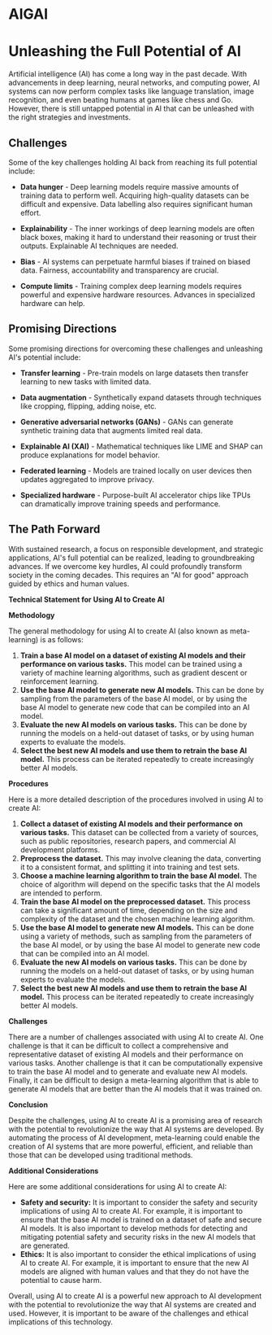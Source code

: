# AIGAI

# Unleashing the Full Potential of AI

Artificial intelligence (AI) has come a long way in the past decade. With advancements in deep learning, neural networks, and computing power, AI systems can now perform complex tasks like language translation, image recognition, and even beating humans at games like chess and Go. However, there is still untapped potential in AI that can be unleashed with the right strategies and investments. 

## Challenges 

Some of the key challenges holding AI back from reaching its full potential include:

- **Data hunger** - Deep learning models require massive amounts of training data to perform well. Acquiring high-quality datasets can be difficult and expensive. Data labelling also requires significant human effort.

- **Explainability** - The inner workings of deep learning models are often black boxes, making it hard to understand their reasoning or trust their outputs. Explainable AI techniques are needed.

- **Bias** - AI systems can perpetuate harmful biases if trained on biased data. Fairness, accountability and transparency are crucial.

- **Compute limits** - Training complex deep learning models requires powerful and expensive hardware resources. Advances in specialized hardware can help.

## Promising Directions

Some promising directions for overcoming these challenges and unleashing AI's potential include:

- **Transfer learning** - Pre-train models on large datasets then transfer learning to new tasks with limited data.

- **Data augmentation** - Synthetically expand datasets through techniques like cropping, flipping, adding noise, etc.

- **Generative adversarial networks (GANs)** - GANs can generate synthetic training data that augments limited real data.

- **Explainable AI (XAI)** - Mathematical techniques like LIME and SHAP can produce explanations for model behavior.

- **Federated learning** - Models are trained locally on user devices then updates aggregated to improve privacy. 

- **Specialized hardware** - Purpose-built AI accelerator chips like TPUs can dramatically improve training speeds and performance.

## The Path Forward

With sustained research, a focus on responsible development, and strategic applications, AI's full potential can be realized, leading to groundbreaking advances. If we overcome key hurdles, AI could profoundly transform society in the coming decades. This requires an "AI for good" approach guided by ethics and human values.

**Technical Statement for Using AI to Create AI**

**Methodology**

The general methodology for using AI to create AI (also known as meta-learning) is as follows:

1. **Train a base AI model on a dataset of existing AI models and their performance on various tasks.** This model can be trained using a variety of machine learning algorithms, such as gradient descent or reinforcement learning.
2. **Use the base AI model to generate new AI models.** This can be done by sampling from the parameters of the base AI model, or by using the base AI model to generate new code that can be compiled into an AI model.
3. **Evaluate the new AI models on various tasks.** This can be done by running the models on a held-out dataset of tasks, or by using human experts to evaluate the models.
4. **Select the best new AI models and use them to retrain the base AI model.** This process can be iterated repeatedly to create increasingly better AI models.

**Procedures**

Here is a more detailed description of the procedures involved in using AI to create AI:

1. **Collect a dataset of existing AI models and their performance on various tasks.** This dataset can be collected from a variety of sources, such as public repositories, research papers, and commercial AI development platforms.
2. **Preprocess the dataset.** This may involve cleaning the data, converting it to a consistent format, and splitting it into training and test sets.
3. **Choose a machine learning algorithm to train the base AI model.** The choice of algorithm will depend on the specific tasks that the AI models are intended to perform.
4. **Train the base AI model on the preprocessed dataset.** This process can take a significant amount of time, depending on the size and complexity of the dataset and the chosen machine learning algorithm.
5. **Use the base AI model to generate new AI models.** This can be done using a variety of methods, such as sampling from the parameters of the base AI model, or by using the base AI model to generate new code that can be compiled into an AI model.
6. **Evaluate the new AI models on various tasks.** This can be done by running the models on a held-out dataset of tasks, or by using human experts to evaluate the models.
7. **Select the best new AI models and use them to retrain the base AI model.** This process can be iterated repeatedly to create increasingly better AI models.

**Challenges**

There are a number of challenges associated with using AI to create AI. One challenge is that it can be difficult to collect a comprehensive and representative dataset of existing AI models and their performance on various tasks. Another challenge is that it can be computationally expensive to train the base AI model and to generate and evaluate new AI models. Finally, it can be difficult to design a meta-learning algorithm that is able to generate AI models that are better than the AI models that it was trained on.

**Conclusion**

Despite the challenges, using AI to create AI is a promising area of research with the potential to revolutionize the way that AI systems are developed. By automating the process of AI development, meta-learning could enable the creation of AI systems that are more powerful, efficient, and reliable than those that can be developed using traditional methods.

**Additional Considerations**

Here are some additional considerations for using AI to create AI:

* **Safety and security:** It is important to consider the safety and security implications of using AI to create AI. For example, it is important to ensure that the base AI model is trained on a dataset of safe and secure AI models. It is also important to develop methods for detecting and mitigating potential safety and security risks in the new AI models that are generated.
* **Ethics:** It is also important to consider the ethical implications of using AI to create AI. For example, it is important to ensure that the new AI models are aligned with human values and that they do not have the potential to cause harm.

Overall, using AI to create AI is a powerful new approach to AI development with the potential to revolutionize the way that AI systems are created and used. However, it is important to be aware of the challenges and ethical implications of this technology.
